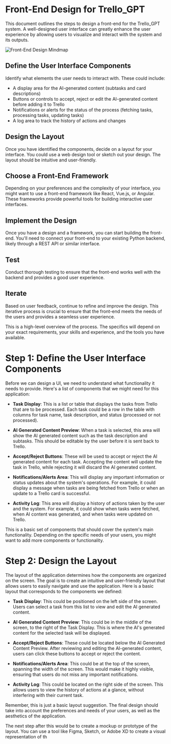 # Front-End Design for Trello_GPT

This document outlines the steps to design a front-end for the Trello_GPT system. A well-designed user interface can greatly enhance the user experience by allowing users to visualize and interact with the system and its outputs.

![Front-End Design Mindmap](https://showme.redstarplugin.com/s/niBvtkLn)


## Define the User Interface Components

Identify what elements the user needs to interact with. These could include:

- A display area for the AI-generated content (subtasks and card descriptions)
- Buttons or controls to accept, reject or edit the AI-generated content before adding it to Trello
- Notifications or alerts for the status of the process (fetching tasks, processing tasks, updating tasks)
- A log area to track the history of actions and changes

## Design the Layout

Once you have identified the components, decide on a layout for your interface. You could use a web design tool or sketch out your design. The layout should be intuitive and user-friendly.

## Choose a Front-End Framework

Depending on your preferences and the complexity of your interface, you might want to use a front-end framework like React, Vue.js, or Angular. These frameworks provide powerful tools for building interactive user interfaces.

## Implement the Design

Once you have a design and a framework, you can start building the front-end. You'll need to connect your front-end to your existing Python backend, likely through a REST API or similar interface.

## Test

Conduct thorough testing to ensure that the front-end works well with the backend and provides a good user experience.

## Iterate

Based on user feedback, continue to refine and improve the design. This iterative process is crucial to ensure that the front-end meets the needs of the users and provides a seamless user experience.

This is a high-level overview of the process. The specifics will depend on your exact requirements, your skills and experience, and the tools you have available.   


# Step 1: Define the User Interface Components

Before we can design a UI, we need to understand what functionality it needs to provide. Here's a list of components that we might need for this application:

- **Task Display**: This is a list or table that displays the tasks from Trello that are to be processed. Each task could be a row in the table with columns for task name, task description, and status (processed or not processed).

- **AI Generated Content Preview**: When a task is selected, this area will show the AI generated content such as the task description and subtasks. This should be editable by the user before it is sent back to Trello.

- **Accept/Reject Buttons**: These will be used to accept or reject the AI generated content for each task. Accepting the content will update the task in Trello, while rejecting it will discard the AI generated content.

- **Notifications/Alerts Area**: This will display any important information or status updates about the system's operations. For example, it could display a message when tasks are being fetched from Trello or when an update to a Trello card is successful.

- **Activity Log**: This area will display a history of actions taken by the user and the system. For example, it could show when tasks were fetched, when AI content was generated, and when tasks were updated on Trello.

This is a basic set of components that should cover the system's main functionality. Depending on the specific needs of your users, you might want to add more components or functionality.

# Step 2: Design the Layout

The layout of the application determines how the components are organized on the screen. The goal is to create an intuitive and user-friendly layout that allows users to easily navigate and use the application. Here is a basic layout that corresponds to the components we defined:

- **Task Display**: This could be positioned on the left side of the screen. Users can select a task from this list to view and edit the AI generated content.

- **AI Generated Content Preview**: This could be in the middle of the screen, to the right of the Task Display. This is where the AI's generated content for the selected task will be displayed.

- **Accept/Reject Buttons**: These could be located below the AI Generated Content Preview. After reviewing and editing the AI-generated content, users can click these buttons to accept or reject the content.

- **Notifications/Alerts Area**: This could be at the top of the screen, spanning the width of the screen. This would make it highly visible, ensuring that users do not miss any important notifications.

- **Activity Log**: This could be located on the right side of the screen. This allows users to view the history of actions at a glance, without interfering with their current task.

Remember, this is just a basic layout suggestion. The final design should take into account the preferences and needs of your users, as well as the aesthetics of the application.

The next step after this would be to create a mockup or prototype of the layout. You can use a tool like Figma, Sketch, or Adobe XD to create a visual representation of th
